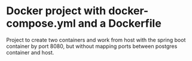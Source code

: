 # Docker project with docker-compose.yml and a Dockerfile
Project to create two containers and work from host with the spring boot container by port 8080, but without mapping ports between postgres container and host.